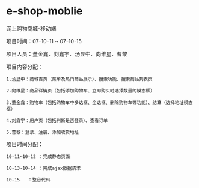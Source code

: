 # e-shop-moblie
网上购物商城-移动端

项目时间：07-10-11 ~ 07-10-15

项目人员：董金鑫、刘鑫宇、汤显中、向维星、曹黎

项目内容分配：

	1.汤显中：商城首页（菜单及热门商品展示）、搜索功能、搜索商品列表页
	
	2.向维星：商品详情页（包括添加购物车、立即购买时选择数量的模态框）
	
	3.董金鑫：购物车（包括购物车中多选框、全选框、删除购物车等功能）、结算（选择地址模态框）
	
	4.刘鑫宇：用户页（包括判断是否登录）、查看订单
	
	5.曹黎：登录、注册、添加收货地址
	
项目时间分配：

	10-11~10-12	：完成静态页面
	
	10-13~10-14	：完成ajax数据请求
	
	10-15	：整合代码
